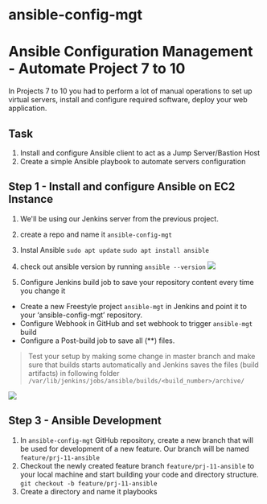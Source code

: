 # ansible-config-mgt

# Ansible Configuration Management - Automate Project 7 to 10

In Projects 7 to 10 you had to perform a lot of manual operations to set up virtual servers, install and configure required software, deploy your web application.


## Task

1. Install and configure Ansible client to act as a Jump Server/Bastion Host
2. Create a simple Ansible playbook to automate servers configuration

## Step 1 - Install and configure Ansible on EC2 Instance

1. We'll be using our Jenkins server from the previous project. 

1.  create a repo and name it ``ansible-config-mgt``
1. Instal Ansible
`sudo apt update`
`sudo apt install ansible`
1. check out ansible version by running `ansible --version`
![](https://user-images.githubusercontent.com/18899718/123687820-f965a380-d816-11eb-8983-6d9fe9806e31.png)

1. Configure Jenkins build job to save your repository content every time you change it 
- Create a new Freestyle project `ansible-mgt` in Jenkins and point it to your ‘ansible-config-mgt’ repository.
- Configure Webhook in GitHub and set webhook to trigger `ansible-mgt` build
- Configure a Post-build job to save all (**) files.

> Test your setup by making some change in master branch and make sure that builds starts automatically and Jenkins saves the files (build artifacts) in following folder 
`/var/lib/jenkins/jobs/ansible/builds/<build_number>/archive/`


![](https://user-images.githubusercontent.com/18899718/123694621-2a49d680-d81f-11eb-9349-1a2aff0832b9.png)


## Step 3 - Ansible Development
1. In `ansible-config-mgt` GitHub repository, create a new branch that will be used for development of a new feature. Our branch will be named `feature/prj-11-ansible`
1. Checkout the newly created feature branch `feature/prj-11-ansible` to your local machine and start building your code and directory structure.
`git checkout -b feature/prj-11-ansible`
1. Create a directory and name it playbooks